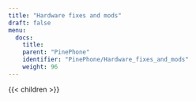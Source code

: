 ```yaml
---
title: "Hardware fixes and mods"
draft: false
menu:
  docs:
    title:
    parent: "PinePhone"
    identifier: "PinePhone/Hardware_fixes_and_mods"
    weight: 96
---
```


{{< children >}}